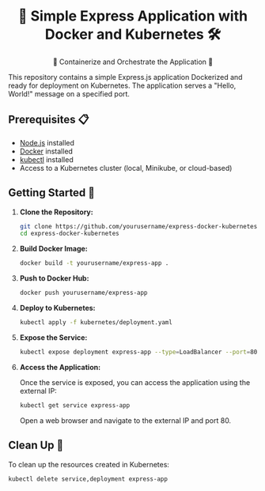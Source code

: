 <h1 align='center'> 🚀 Simple Express Application with Docker and Kubernetes 🛠️</h1>

<p align= 'center'> 🎀 Containerize and Orchestrate the Application 🎀</p>

This repository contains a simple Express.js application Dockerized and ready for deployment on Kubernetes. The application serves a "Hello, World!" message on a specified port.

## Prerequisites 📋

- [Node.js](https://nodejs.org/) installed
- [Docker](https://www.docker.com/) installed
- [kubectl](https://kubernetes.io/docs/tasks/tools/install-kubectl/) installed
- Access to a Kubernetes cluster (local, Minikube, or cloud-based)

## Getting Started 🏁

1. **Clone the Repository:**

   ```bash
   git clone https://github.com/yourusername/express-docker-kubernetes.git
   cd express-docker-kubernetes
   ```

2. **Build Docker Image:**

   ```bash
   docker build -t yourusername/express-app .
   ```

3. **Push to Docker Hub:**

   ```bash
   docker push yourusername/express-app
   ```

4. **Deploy to Kubernetes:**

   ```bash
   kubectl apply -f kubernetes/deployment.yaml
   ```

5. **Expose the Service:**

   ```bash
   kubectl expose deployment express-app --type=LoadBalancer --port=80
   ```

6. **Access the Application:**

   Once the service is exposed, you can access the application using the external IP:

   ```bash
   kubectl get service express-app
   ```

   Open a web browser and navigate to the external IP and port 80.

## Clean Up 🧹

To clean up the resources created in Kubernetes:

```bash
kubectl delete service,deployment express-app
```